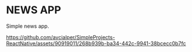 # NEWS APP
Simple news app.<br/>


https://github.com/avcialper/SimpleProjects-ReactNative/assets/90919011/268b939b-ba34-442c-9941-38bcecc0b7fc

